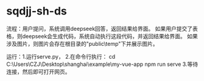 # sqdjj-sh-ds
流程：用户提问，系统调用deepseek回答，返回结果给界面。
如果用户提交了表格，则deepseek会生成代码，系统自动执行这段代码，并返回结果给界面。
如果涉及图片，则图片会存在根目录的"public\temp"下并展示图片。

运行：1.运行serve.py，
2.在命令行执行：
cd C:\Users\CZJ\Desktop\shanghai\example\my-vue-app
npm run serve
3.等待连接，然后即可打开网页。

